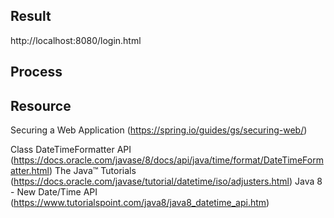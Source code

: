 
Result
--------------------------------------------------------
http://localhost:8080/login.html


Process
--------------------------------------------------------


Resource
--------------------------------------------------------
Securing a Web Application (https://spring.io/guides/gs/securing-web/)

Class DateTimeFormatter API (https://docs.oracle.com/javase/8/docs/api/java/time/format/DateTimeFormatter.html)
The Java™ Tutorials (https://docs.oracle.com/javase/tutorial/datetime/iso/adjusters.html)
Java 8 - New Date/Time API (https://www.tutorialspoint.com/java8/java8_datetime_api.htm)

